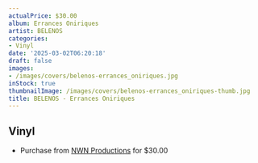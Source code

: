 ```yaml
---
actualPrice: $30.00
album: Errances Oniriques
artist: BELENOS
categories:
- Vinyl
date: '2025-03-02T06:20:18'
draft: false
images:
- /images/covers/belenos-errances_oniriques.jpg
inStock: true
thumbnailImage: /images/covers/belenos-errances_oniriques-thumb.jpg
title: BELENOS - Errances Oniriques
---
```


## Vinyl
* Purchase from [NWN Productions](http://shop.nwnprod.com/index.php?route=product/product&path=75&product_id=59256&sort=pd.name&order=ASC) for $30.00
